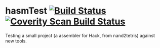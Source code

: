 # hasmTest [![Build Status](https://travis-ci.org/benvenutti/hasmTest.svg?branch=master)](https://travis-ci.org/benvenutti/hasmTest) <a href="https://scan.coverity.com/projects/benvenutti-hasmtest"><img alt="Coverity Scan Build Status" src="https://scan.coverity.com/projects/9220/badge.svg"/></a>
Testing a small project (a assembler for Hack, from nand2tetris) against new tools.

